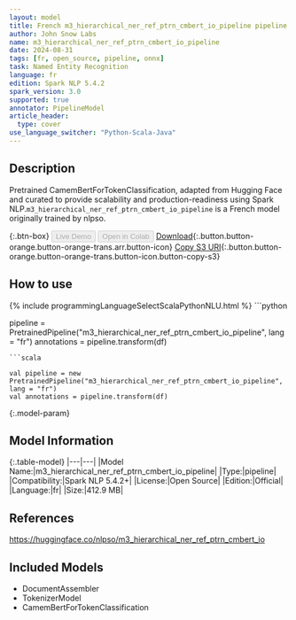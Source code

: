 ```yaml
---
layout: model
title: French m3_hierarchical_ner_ref_ptrn_cmbert_io_pipeline pipeline CamemBertForTokenClassification from nlpso
author: John Snow Labs
name: m3_hierarchical_ner_ref_ptrn_cmbert_io_pipeline
date: 2024-08-31
tags: [fr, open_source, pipeline, onnx]
task: Named Entity Recognition
language: fr
edition: Spark NLP 5.4.2
spark_version: 3.0
supported: true
annotator: PipelineModel
article_header:
  type: cover
use_language_switcher: "Python-Scala-Java"
---
```


## Description

Pretrained CamemBertForTokenClassification, adapted from Hugging Face and curated to provide scalability and production-readiness using Spark NLP.`m3_hierarchical_ner_ref_ptrn_cmbert_io_pipeline` is a French model originally trained by nlpso.

{:.btn-box}
<button class="button button-orange" disabled>Live Demo</button>
<button class="button button-orange" disabled>Open in Colab</button>
[Download](https://s3.amazonaws.com/auxdata.johnsnowlabs.com/public/models/m3_hierarchical_ner_ref_ptrn_cmbert_io_pipeline_fr_5.4.2_3.0_1725139943409.zip){:.button.button-orange.button-orange-trans.arr.button-icon}
[Copy S3 URI](s3://auxdata.johnsnowlabs.com/public/models/m3_hierarchical_ner_ref_ptrn_cmbert_io_pipeline_fr_5.4.2_3.0_1725139943409.zip){:.button.button-orange.button-orange-trans.button-icon.button-copy-s3}

## How to use



<div class="tabs-box" markdown="1">
{% include programmingLanguageSelectScalaPythonNLU.html %}
```python

pipeline = PretrainedPipeline("m3_hierarchical_ner_ref_ptrn_cmbert_io_pipeline", lang = "fr")
annotations =  pipeline.transform(df)   

```
```scala

val pipeline = new PretrainedPipeline("m3_hierarchical_ner_ref_ptrn_cmbert_io_pipeline", lang = "fr")
val annotations = pipeline.transform(df)

```
</div>

{:.model-param}
## Model Information

{:.table-model}
|---|---|
|Model Name:|m3_hierarchical_ner_ref_ptrn_cmbert_io_pipeline|
|Type:|pipeline|
|Compatibility:|Spark NLP 5.4.2+|
|License:|Open Source|
|Edition:|Official|
|Language:|fr|
|Size:|412.9 MB|

## References

https://huggingface.co/nlpso/m3_hierarchical_ner_ref_ptrn_cmbert_io

## Included Models

- DocumentAssembler
- TokenizerModel
- CamemBertForTokenClassification